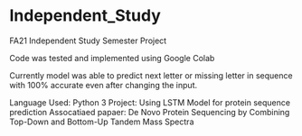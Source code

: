 # Independent_Study
FA21 Independent Study Semester Project

Code was tested and implemented using Google Colab

Currently model was able to predict next letter or missing letter in sequence with 100% accurate even after changing the input. 

Language Used: Python 3
Project: Using LSTM Model for protein sequence prediction
Assocatiaed papaer: De Novo Protein Sequencing by Combining Top-Down and Bottom-Up Tandem Mass Spectra
